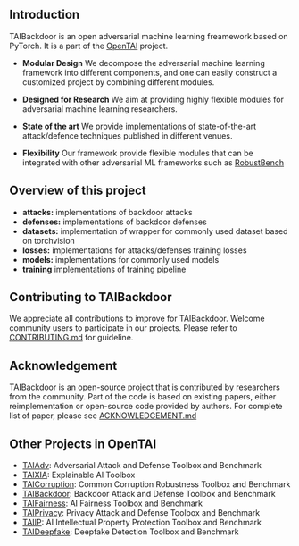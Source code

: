 ## Introduction

TAIBackdoor is an open adversarial machine learning freamework based on PyTorch. It is
a part of the [OpenTAI](https://github.com/OpenTAI) project.

- **Modular Design**  We decompose the adversarial machine learning framework into different components, and one can easily construct a customized project by combining different modules.

- **Designed for Research** We aim at providing highly flexible modules for adversarial machine learning researchers.

- **State of the art** We provide implementations of state-of-the-art attack/defence techniques published in different venues.

- **Flexibility** Our framework provide flexible modules that can be integrated with other adversarial ML frameworks such as [RobustBench](https://github.com/RobustBench/robustbench)

## Overview of this project
- **attacks:** implementations of backdoor attacks
- **defenses:** implementations of backdoor defenses
- **datasets:** implementation of wrapper for commonly used dataset based on torchvision
- **losses:** implementations for attacks/defenses training losses
- **models:** implementations for commonly used models
- **training** implementations of training pipeline


## Contributing to TAIBackdoor

We appreciate all contributions to improve for TAIBackdoor. Welcome community users to participate in our projects. Please refer to [CONTRIBUTING.md](https://github.com/OpenTAI/taiadv/blob/main/CONTRIBUTING.md) for guideline.

## Acknowledgement
TAIBackdoor is an open-source project that is contributed by researchers from the community. Part of the code is based on existing papers, either reimplementation or open-source code provided by authors. For complete list of paper, please see [ACKNOWLEDGEMENT.md](https://github.com/OpenTAI/taiadv/blob/main/ACKNOWLEDGEMENT.md)

## Other Projects in OpenTAI
- [TAIAdv](https://github.com/OpenTAI/taiadv): Adversarial Attack and Defense Toolbox and Benchmark
- [TAIXIA](https://github.com/OpenTAI/taixai): Explainable AI Toolbox
- [TAICorruption](https://github.com/OpenTAI/taicorruption): Common Corruption Robustness Toolbox and Benchmark
- [TAIBackdoor](https://github.com/OpenTAI/taibackdoor): Backdoor Attack and Defense Toolbox and Benchmark
- [TAIFairness](https://github.com/OpenTAI/taifairness): AI Fairness Toolbox and Benchmark
- [TAIPrivacy](https://github.com/OpenTAI/taiprivacy): Privacy Attack and Defense Toolbox and Benchmark
- [TAIIP](https://github.com/OpenTAI/taiip): AI Intellectual Property Protection Toolbox and Benchmark
- [TAIDeepfake](https://github.com/OpenTAI/taideepfake): Deepfake Detection Toolbox and Benchmark
